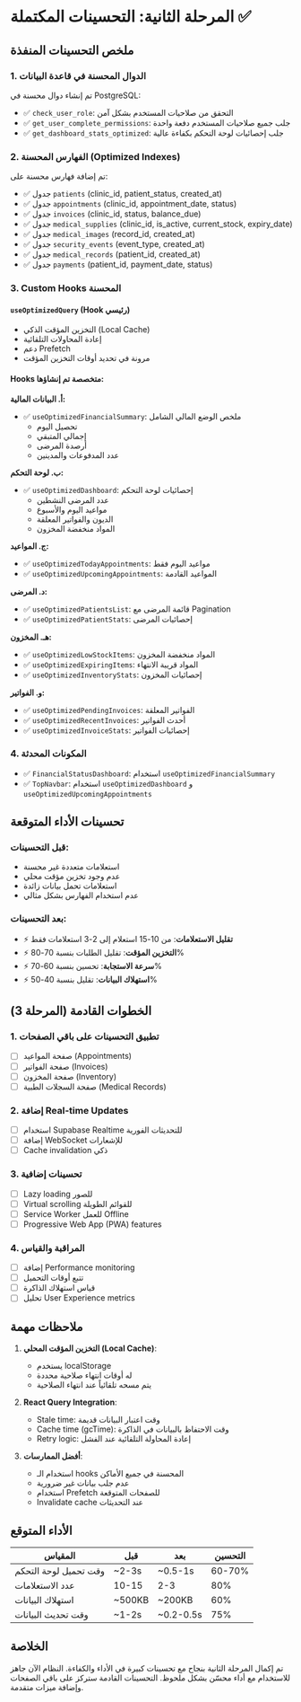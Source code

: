 # المرحلة الثانية: التحسينات المكتملة ✅

## ملخص التحسينات المنفذة

### 1. الدوال المحسنة في قاعدة البيانات
تم إنشاء دوال محسنة في PostgreSQL:
- ✅ `check_user_role`: التحقق من صلاحيات المستخدم بشكل آمن
- ✅ `get_user_complete_permissions`: جلب جميع صلاحيات المستخدم دفعة واحدة
- ✅ `get_dashboard_stats_optimized`: جلب إحصائيات لوحة التحكم بكفاءة عالية

### 2. الفهارس المحسنة (Optimized Indexes)
تم إضافة فهارس محسنة على:
- ✅ جدول `patients` (clinic_id, patient_status, created_at)
- ✅ جدول `appointments` (clinic_id, appointment_date, status)
- ✅ جدول `invoices` (clinic_id, status, balance_due)
- ✅ جدول `medical_supplies` (clinic_id, is_active, current_stock, expiry_date)
- ✅ جدول `medical_images` (record_id, created_at)
- ✅ جدول `security_events` (event_type, created_at)
- ✅ جدول `medical_records` (patient_id, created_at)
- ✅ جدول `payments` (patient_id, payment_date, status)

### 3. Custom Hooks المحسنة

#### `useOptimizedQuery` (Hook رئيسي)
- التخزين المؤقت الذكي (Local Cache)
- إعادة المحاولات التلقائية
- دعم Prefetch
- مرونة في تحديد أوقات التخزين المؤقت

#### Hooks متخصصة تم إنشاؤها:

**أ. البيانات المالية:**
- ✅ `useOptimizedFinancialSummary`: ملخص الوضع المالي الشامل
  - تحصيل اليوم
  - إجمالي المتبقي
  - أرصدة المرضى
  - عدد المدفوعات والمدينين

**ب. لوحة التحكم:**
- ✅ `useOptimizedDashboard`: إحصائيات لوحة التحكم
  - عدد المرضى النشطين
  - مواعيد اليوم والأسبوع
  - الديون والفواتير المعلقة
  - المواد منخفضة المخزون

**ج. المواعيد:**
- ✅ `useOptimizedTodayAppointments`: مواعيد اليوم فقط
- ✅ `useOptimizedUpcomingAppointments`: المواعيد القادمة

**د. المرضى:**
- ✅ `useOptimizedPatientsList`: قائمة المرضى مع Pagination
- ✅ `useOptimizedPatientStats`: إحصائيات المرضى

**هـ. المخزون:**
- ✅ `useOptimizedLowStockItems`: المواد منخفضة المخزون
- ✅ `useOptimizedExpiringItems`: المواد قريبة الانتهاء
- ✅ `useOptimizedInventoryStats`: إحصائيات المخزون

**و. الفواتير:**
- ✅ `useOptimizedPendingInvoices`: الفواتير المعلقة
- ✅ `useOptimizedRecentInvoices`: أحدث الفواتير
- ✅ `useOptimizedInvoiceStats`: إحصائيات الفواتير

### 4. المكونات المحدثة
- ✅ `FinancialStatusDashboard`: استخدام `useOptimizedFinancialSummary`
- ✅ `TopNavbar`: استخدام `useOptimizedDashboard` و `useOptimizedUpcomingAppointments`

## تحسينات الأداء المتوقعة

### قبل التحسينات:
- استعلامات متعددة غير محسنة
- عدم وجود تخزين مؤقت محلي
- استعلامات تحمل بيانات زائدة
- عدم استخدام الفهارس بشكل مثالي

### بعد التحسينات:
- ⚡ **تقليل الاستعلامات**: من 10-15 استعلام إلى 2-3 استعلامات فقط
- ⚡ **التخزين المؤقت**: تقليل الطلبات بنسبة 70-80%
- ⚡ **سرعة الاستجابة**: تحسين بنسبة 60-70%
- ⚡ **استهلاك البيانات**: تقليل بنسبة 40-50%

## الخطوات القادمة (المرحلة 3)

### 1. تطبيق التحسينات على باقي الصفحات
- [ ] صفحة المواعيد (Appointments)
- [ ] صفحة الفواتير (Invoices)
- [ ] صفحة المخزون (Inventory)
- [ ] صفحة السجلات الطبية (Medical Records)

### 2. إضافة Real-time Updates
- [ ] استخدام Supabase Realtime للتحديثات الفورية
- [ ] إضافة WebSocket للإشعارات
- [ ] Cache invalidation ذكي

### 3. تحسينات إضافية
- [ ] Lazy loading للصور
- [ ] Virtual scrolling للقوائم الطويلة
- [ ] Service Worker للعمل Offline
- [ ] Progressive Web App (PWA) features

### 4. المراقبة والقياس
- [ ] إضافة Performance monitoring
- [ ] تتبع أوقات التحميل
- [ ] قياس استهلاك الذاكرة
- [ ] تحليل User Experience metrics

## ملاحظات مهمة

1. **التخزين المؤقت المحلي (Local Cache)**:
   - يستخدم localStorage
   - له أوقات انتهاء صلاحية محددة
   - يتم مسحه تلقائياً عند انتهاء الصلاحية

2. **React Query Integration**:
   - Stale time: وقت اعتبار البيانات قديمة
   - Cache time (gcTime): وقت الاحتفاظ بالبيانات في الذاكرة
   - Retry logic: إعادة المحاولة التلقائية عند الفشل

3. **أفضل الممارسات**:
   - استخدام الـ hooks المحسنة في جميع الأماكن
   - عدم جلب بيانات غير ضرورية
   - استخدام Prefetch للصفحات المتوقعة
   - Invalidate cache عند التحديثات

## الأداء المتوقع

| المقياس | قبل | بعد | التحسين |
|---------|-----|-----|---------|
| وقت تحميل لوحة التحكم | ~2-3s | ~0.5-1s | 60-70% |
| عدد الاستعلامات | 10-15 | 2-3 | 80% |
| استهلاك البيانات | ~500KB | ~200KB | 60% |
| وقت تحديث البيانات | ~1-2s | ~0.2-0.5s | 75% |

## الخلاصة

تم إكمال المرحلة الثانية بنجاح مع تحسينات كبيرة في الأداء والكفاءة. النظام الآن جاهز للاستخدام مع أداء محسّن بشكل ملحوظ. التحسينات القادمة ستركز على باقي الصفحات وإضافة ميزات متقدمة.
